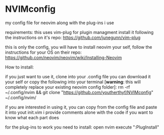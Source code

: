 # NVIMconfig
my config file for neovim along with the plug-ins i use

requirements:
this uses vim-plug for plugin managment
install it following the instructions on it's repo:
https://github.com/junegunn/vim-plug

this is only the config, you will have to install neovim your self, follow the instructions for your OS on their repo:
https://github.com/neovim/neovim/wiki/Installing-Neovim



How to install:

if you just want to use it, clone into your .config file
you can download it your self or copy the following into your terminal [**warning**: this will completely replace your existing neovim config folder]:
rm -rf ~/.config/nvim && git clone "https://github.com/youtherthyf/NVIMconfig" ~/.config/nvim/


if you are interested in using it, you can copy from the config file and paste it into yout init.vim
i provide comments alone with the code if you want to know what each part does

for the plug-ins to work you need to install:
open nvim
execute ":PlugInstall"
